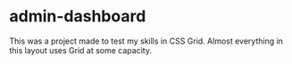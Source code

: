 # admin-dashboard
This was a project made to test my skills in CSS Grid. Almost everything in this layout uses Grid at some capacity.